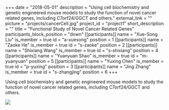 +++
date = "2018-05-01"
description = "Using cell biochemistry and genetic engineered mouse models to study the function of novel cancer related genes, including C7orf24/GGCT and others."
external_link = ""
picture = "projects/cancerCell.jpg"
project_id = "project1"
short_description = ""
title = "Functional Study of Novel Cancer Related Genes"
participants_block_position = "down"
[[participants]]
    name = "Xue-Song Liu"
    is_member = true
    id = "a-xuesong"
    position = 1
[[participants]]
    name = "Zaoke He"
    is_member = true
    id = "s-zaoke"
    position = 2
[[participants]]
    name = "Shixiang Wang"
    is_member = true
    id = "s-shixiang"
    position = 4
[[participants]]
    name = "Yuanyuan Shao"
    is_member = true
    id = "m-yuanyuan"
    position = 5
[[participants]]
    name = "Yuxing Chen"
    is_member = true
    id = "p-yuxing"
    position = 3
[[participants]]
    name = "Jing Zhang"
    is_member = true
    id = "s-zhangjing"
    position = 6
+++


Using cell biochemistry and genetic engineered mouse models to study the function of novel cancer related genes, including C7orf24/GGCT and others.

![](/img/projects/cancerCell.jpg)

